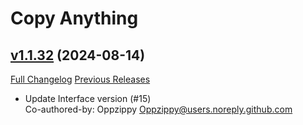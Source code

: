 # Copy Anything

## [v1.1.32](https://github.com/Oppzippy/CopyAnything/tree/v1.1.32) (2024-08-14)
[Full Changelog](https://github.com/Oppzippy/CopyAnything/compare/v1.1.31...v1.1.32) [Previous Releases](https://github.com/Oppzippy/CopyAnything/releases)

- Update Interface version (#15)  
    Co-authored-by: Oppzippy <Oppzippy@users.noreply.github.com>  